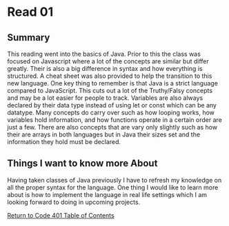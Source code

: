 # Read 01

## Summary

This reading went into the basics of Java. Prior to this the class was focused on Javascript where a lot of the concepts are similar but differ greatly. Their is also a big difference in syntax and how everything is structured. A cheat sheet was also provided to help the transition to this new language. One key thing to remember is that Java is a strict language compared to JavaScript. This cuts out a lot of the Truthy/Falsy concepts and may be a lot easier for people to track. Variables are also always declared by their data type instead of using let or const which can be any datatype. Many concepts do carry over such as how looping works, how variables hold information, and how functions operate in a certain order are just a few. There are also concepts that are vary only slightly such as how their are arrays in both languages but in Java their sizes set and the information they hold must be declared.

## Things I want to know more About

Having taken classes of Java previously I have to refresh my knowledge on all the proper syntax for the language. One thing I would like to learn more about is how to implement the language in real life settings which I am looking forward to doing in upcoming projects.

[Return to Code 401 Table of Contents](https://rogermreyes.github.io/Reading-Notes/Code-401-Reading-Notes)